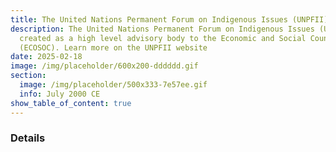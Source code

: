 ```yaml
---
title: The United Nations Permanent Forum on Indigenous Issues (UNPFII) is created.
description: The United Nations Permanent Forum on Indigenous Issues (UNPFII) is
  created as a high level advisory body to the Economic and Social Council
  (ECOSOC). Learn more on the UNPFII website
date: 2025-02-18
image: /img/placeholder/600x200-dddddd.gif
section:
  image: /img/placeholder/500x333-7e57ee.gif
  info: July 2000 CE
show_table_of_content: true
---
```

### Details
